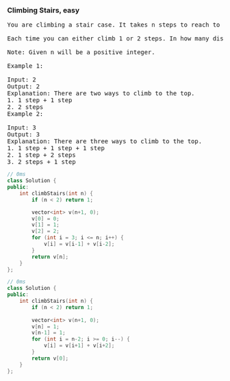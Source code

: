 ### Climbing Stairs, easy

<pre>
You are climbing a stair case. It takes n steps to reach to the top.

Each time you can either climb 1 or 2 steps. In how many distinct ways can you climb to the top?

Note: Given n will be a positive integer.

Example 1:

Input: 2
Output: 2
Explanation: There are two ways to climb to the top.
1. 1 step + 1 step
2. 2 steps
Example 2:

Input: 3
Output: 3
Explanation: There are three ways to climb to the top.
1. 1 step + 1 step + 1 step
2. 1 step + 2 steps
3. 2 steps + 1 step
</pre>

```c++
// 0ms
class Solution {
public:
    int climbStairs(int n) {
        if (n < 2) return 1;

        vector<int> v(n+1, 0);
        v[0] = 0;
        v[1] = 1;
        v[2] = 2;
        for (int i = 3; i <= n; i++) {
            v[i] = v[i-1] + v[i-2];
        }
        return v[n];
    }
};

// 0ms
class Solution {
public:
    int climbStairs(int n) {
        if (n < 2) return 1;
         
        vector<int> v(n+1, 0);
        v[n] = 1;
        v[n-1] = 1;
        for (int i = n-2; i >= 0; i--) {
            v[i] = v[i+1] + v[i+2];
        }
        return v[0];
    }
};
```